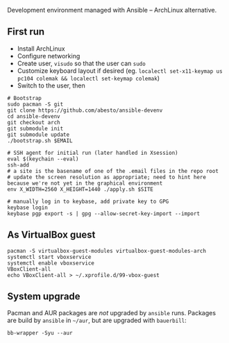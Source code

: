 Development environment managed with Ansible – ArchLinux alternative.

## First run
 * Install ArchLinux
 * Configure networking
 * Create user, `visudo` so that the user can `sudo`
 * Customize keyboard layout if desired (eg. `localectl set-x11-keymap us pc104 colemak && localectl set-keymap colemak`)
 * Switch to the user, then

```
# Bootstrap
sudo pacman -S git
git clone https://github.com/abesto/ansible-devenv
cd ansible-devenv
git checkout arch
git submodule init
git submodule update
./bootstrap.sh $EMAIL

# SSH agent for initial run (later handled in Xsession)
eval $(keychain --eval)
ssh-add
# a site is the basename of one of the .email files in the repo root
# update the screen resolution as appropriate; need to hint here because we're not yet in the graphical environment
env X_WIDTH=2560 X_HEIGHT=1440 ./apply.sh $SITE  

# manually log in to keybase, add private key to GPG
keybase login
keybase pgp export -s | gpg --allow-secret-key-import --import
```

## As VirtualBox guest

```
pacman -S virtualbox-guest-modules virtualbox-guest-modules-arch
systemctl start vboxservice
systemctl enable vboxservice
VBoxClient-all
echo VBoxClient-all > ~/.xprofile.d/99-vbox-guest
```

## System upgrade

Pacman and AUR packages are _not_ upgraded by `ansible` runs. Packages are build by `ansible` in `~/aur`, but are upgraded with `bauerbill`:

```
bb-wrapper -Syu --aur
```
